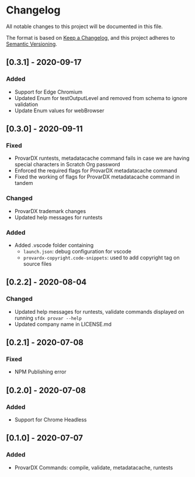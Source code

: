 # Changelog

All notable changes to this project will be documented in this file.

The format is based on [Keep a Changelog](https://keepachangelog.com/en/1.0.0/),
and this project adheres to [Semantic Versioning](https://semver.org/spec/v2.0.0.html).

## [0.3.1] - 2020-09-17

### Added

-   Support for Edge Chromium
-   Updated Enum for testOutputLevel and removed from schema to ignore validation
-   Update Enum values for webBrowser

## [0.3.0] - 2020-09-11

### Fixed

-   ProvarDX runtests, metadatacache command fails in case we are having special characters in Scratch Org password
-   Enforced the required flags for ProvarDX metadatacache command
-   Fixed the working of flags for ProvarDX metadatacache command in tandem

### Changed

-   ProvarDX trademark changes
-   Updated help messages for runtests

### Added

-   Added .vscode folder containing
    -   `launch.json`: debug configuration for vscode
    -   `provardx-copyright.code-snippets`: used to add copyright tag on source files

## [0.2.2] - 2020-08-04

### Changed

-   Updated help messages for runtests, validate commands displayed on running `sfdx provar --help`
-   Updated company name in LICENSE.md

## [0.2.1] - 2020-07-08

### Fixed

-   NPM Publishing error

## [0.2.0] - 2020-07-08

### Added

-   Support for Chrome Headless

## [0.1.0] - 2020-07-07

### Added

-   ProvarDX Commands: compile, validate, metadatacache, runtests

